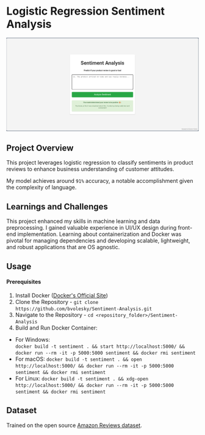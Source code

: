 # Logistic Regression Sentiment Analysis

![Good](/assets/images/good.png)

## Project Overview
This project leverages logistic regression to classify sentiments in product reviews to enhance business understanding of customer attitudes. 
  
My model achieves around `91%` accuracy, a notable accomplishment given the complexity of language.

## Learnings and Challenges
This project enhanced my skills in machine learning and data preprocessing. I gained valuable experience in UI/UX design during front-end implementation. Learning about containerization and Docker was pivotal for managing dependencies and developing scalable, lightweight, and robust applications that are OS agnostic.

## Usage
#### Prerequisites
1. Install Docker ([Docker's Official Site](https://docs.docker.com/get-docker/))
2. Clone the Repository - ```git clone https://github.com/bvolesky/Sentiment-Analysis.git```
3. Navigate to the Repository - ```cd <repository_folder>/Sentiment-Analysis```
4. Build and Run Docker Container:
- For Windows:  
  `docker build -t sentiment . && start http://localhost:5000/ && docker run --rm -it -p 5000:5000 sentiment && docker rmi sentiment`
- For macOS:
  `docker build -t sentiment . && open http://localhost:5000/ && docker run --rm -it -p 5000:5000 sentiment && docker rmi sentiment`
- For Linux:
  `docker build -t sentiment . && xdg-open http://localhost:5000/ && docker run --rm -it -p 5000:5000 sentiment && docker rmi sentiment`

## Dataset
Trained on the open source [Amazon Reviews dataset](https://www.kaggle.com/datasets/kritanjalijain/amazon-reviews).
